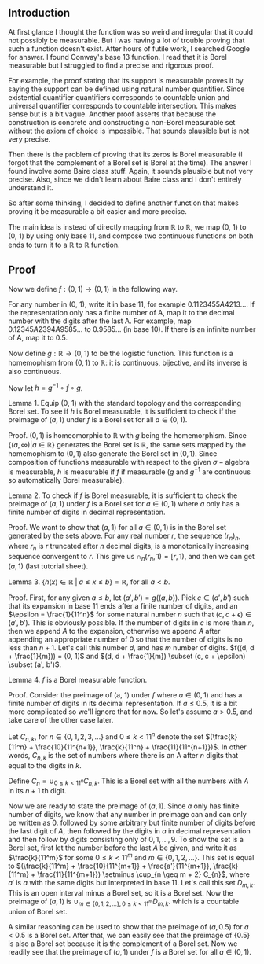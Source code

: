 ## Introduction

At first glance I thought the function was so weird and irregular that it could not possibly be measurable. But I was having a lot of trouble proving that such a function doesn't exist. After hours of futile work, I searched Google for answer. I found Conway's base 13 function. I read that it is Borel measurable but I struggled to find a precise and rigorous proof. 

For example, the proof stating that its support is measurable proves it by saying the support can be defined using natural number quantifier. Since existential quantifier quantifiers corresponds to countable union and universal quantifier corresponds to countable intersection. This makes sense but is a bit vague. Another proof asserts that because the construction is concrete and constructing a non-Borel measurable set without the axiom of choice is impossible. That sounds plausible but is not very precise.

Then there is the problem of proving that its zeros is Borel measurable (I forgot that the complement of a Borel set is Borel at the time). The answer I found involve some Baire class stuff. Again, it sounds plausible but not very precise. Also, since we didn't learn about Baire class and I don't entirely understand it.

So after some thinking, I decided to define another function that makes proving it be measurable a bit easier and more precise.

The main idea is instead of directly mapping from $\mathbb{R}$ to $\mathbb{R}$, we map (0, 1) to (0, 1) by using only base 11, and compose two continuous functions on both ends to turn it to a $\mathbb{R}$ to $\mathbb{R}$ function.

## Proof

Now we define $f: (0, 1) \rightarrow (0, 1)$ in the following way. 

For any number in (0, 1), write it in base 11, for example $0.1123455A4213...$. If the representation only has a finite number of A, map it to the decimal number with the digits after the last A. For example, map $0.12345A2394A9585...$ to $0.9585...$ (in base 10). If there is an infinite number of A, map it to $0.5$.

Now define $g: \mathbb{R} \rightarrow (0, 1)$ to be the logistic function. This function is a homemophism from $(0, 1)$ to $\mathbb{R}$: it is continuous, bijective, and its inverse is also continuous. 

Now let $h = g^{-1} \circ f \circ g$.

Lemma 1. Equip (0, 1) with the standard topology and the corresponding Borel set. To see if $h$ is Borel measurable, it is sufficient to check if the preimage of $(a, 1)$ under $f$ is a Borel set for all $a \in (0, 1)$. 

Proof. $(0, 1)$ is homeomorphic to $\mathbb{R}$ with $g$ being the homemorphism. Since $\{(a, \infty) | a \in \mathbb{R}\}$ generates the Borel set is $\mathbb{R}$, the same sets mapped by the homemophism to $(0, 1)$ also generate the Borel set in $(0, 1)$. Since composition of functions measurable with respect to the given $\sigma-\text{algebra}$ is measurable, $h$ is measurable if $f$ if measurable ($g$ and $g^{-1}$ are continuous so automatically Borel measurable).

Lemma 2. To check if $f$ is Borel measurable, it is sufficient to check the preimage of $(a, 1)$ under $f$ is a Borel set for $a \in (0, 1)$ where $a$ only has a finite number of digits in decimal representation.

Proof. We want to show that $(a, 1)$ for all $a \in (0, 1)$ is in the Borel set generated by the sets above. For any real number $r$, the sequence $(r_n)_n$, where $r_n$ is $r$ truncated after $n$ decimal digits, is a monotonically increasing sequence convergent to $r$. This give us $\cap_{n} (r_n, 1) = [r, 1)$, and then we can get $(a, 1)$ (last tutorial sheet). 

Lemma 3. $\{h(x) \in \mathbb{R}\; |\;  a \leq x \leq b\} = \mathbb{R}$, for all $a < b$. 

Proof. First, for any given $a \le b$, let $(a', b') = g((a, b))$. Pick $c \in (a', b')$ such that its expansion in base 11 ends after a finite number of digits, and an $\epsilon = \frac{1}{11^n}$ for some natural number $n$ such that $(c, c + \epsilon) \in (a', b')$. This is obviously possible. If the number of digits in $c$ is more than $n$, then we append $A$ to the expansion, otherwise we append $A$ after appending an appropriate number of $0$ so that the number of digits is no less than $n+1$. Let's call this number $d$, and has $m$ number of digits. $f((d, d + \frac{1}{m})) = (0, 1)$ and $(d, d + \frac{1}{m}) \subset (c, c + \epsilon) \subset (a', b')$.

Lemma 4. $f$ is a Borel measurable function.

Proof. Consider the preimage of (a, 1) under $f$ where $a \in (0, 1)$ and has a finite number of digits in its decimal representation. If $a \leq 0.5$, it is a bit more complicated so we'll ignore that for now. So let's assume $a > 0.5$, and take care of the other case later.

Let $C_{n,k}$, for $n \in \{0, 1, 2, 3, ...\}$ and $0 \leq k < 11^{n}$ denote the set $(\frac{k}{11^n} + \frac{10}{11^{n+1}}, \frac{k}{11^n} + \frac{11}{11^{n+1}})$. In other words, $C_{n,k}$ is the set of numbers where there is an A after $n$ digits that equal to the digits in $k$.

Define $C_{n} = \cup_{0 \leq k < 11^{n}} C_{n,k}$. This is a Borel set with all the numbers with $A$ in its $n+1$ th digit.

Now we are ready to state the preimage of $(a, 1)$. Since $a$ only has finite number of digits, we know that any number in preimage can and can only be written as 0. followed by some arbitrary but finite number of digits before the last digit of $A$, then followed by the digits in $a$ in decimal representation and then follow by digits consisting only of ${0, 1, ..., 9}$. To show the set is a Borel set, first let the number before the last $A$ be given, and write it as $\frac{k}{11^m}$ for some $0 \leq k < 11^m$ and $m \in \{0, 1, 2, ...\}$. This set is equal to $(\frac{k}{11^m} + \frac{10}{11^{m+1}} + \frac{a'}{11^{m+1}}, \frac{k}{11^m} + \frac{11}{11^{m+1}}) \setminus \cup_{n \geq m + 2} C_{n}$, where $a'$ is $a$ with the same digits but interpreted in base 11. Let's call this set $D_{m,k}$. This is an open interval minus a Borel set, so it is a Borel set. Now the preimage of $(a, 1)$ is $\cup_{m \in \{0, 1, 2, ...\}, 0 \leq k < 11^m} D_{m, k}$. which is a countable union of Borel set. 

A similar reasoning can be used to show that the preimage of $(a, 0.5)$ for $a < 0.5$ is a Borel set. After that, we can easily see that the preimage of {0.5} is also a Borel set because it is the complement of a Borel set. Now we readily see that the preimage of $(a, 1)$ under $f$ is a Borel set for all $a \in (0, 1)$.

